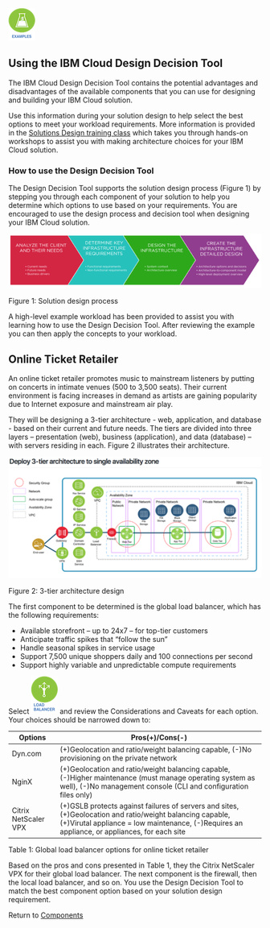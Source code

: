 ![Examples](/images/examples_icon.png)

## Using the IBM Cloud Design Decision Tool

The IBM Cloud Design Decision Tool contains the potential advantages and disadvantages of the available components that you can use for designing and building your IBM Cloud solution.  

Use this information during your solution design to help select the best options to meet your workload requirements.  More information is provided in the [Solutions Design training class](http://www.softlayer.com/training-courses) which takes you through hands-on workshops to assist you with making architecture choices for your IBM Cloud solution.

### How to use the Design Decision Tool

The Design Decision Tool supports the solution design process (Figure 1) by stepping you through each component of your solution to help you determine which options to use based on your requirements.  You are encouraged to use the design process and decision tool when designing your IBM Cloud solution.

![Figure 1: Solution design process](/images/figure1.png)

Figure 1: Solution design process

A high-level example workload has been provided to assist you with learning how to use the Design Decision Tool. After reviewing the example you can then apply the concepts to your workload.

## Online Ticket Retailer

An online ticket retailer promotes music to mainstream listeners by putting on concerts in intimate venues (500 to 3,500 seats). Their current environment is facing increases in demand as artists are gaining popularity due to Internet exposure and mainstream air play.

They will be designing a 3-tier architecture - web, application, and database - based on their current and future needs. The tiers are divided into three layers – presentation (web), business (application), and data (database) – with servers residing in each. Figure 2 illustrates their architecture.

![Figure 2: 3-tier architecture design](/images/figure3.png)

Figure 2: 3-tier architecture design

The first component to be determined is the global load balancer, which has the following requirements:

* Available storefront – up to 24x7 – for top-tier customers
* Anticipate traffic spikes that “follow the sun”
* Handle seasonal spikes in service usage
* Support 7,500 unique shoppers daily and 100 connections per second
* Support highly variable and unpredictable compute requirements

Select [![Load Balancers](/images/load_balancer_icon.png)](load_balancer.md) and review the Considerations and Caveats for each option.  Your choices should be narrowed down to:

| Options | Pros(+)/Cons(-) |
| ------- | ------------------- |
| Dyn.com | (+)Geolocation and ratio/weight balancing capable, (-)No provisioning on the private network |
| NginX | (+)Geolocation and ratio/weight balancing capable, (-)Higher maintenance (must manage operating system as well), (-)No management console (CLI and configuration files only) |
| Citrix NetScaler VPX | (+)GSLB protects against failures of servers and sites, (+)Geolocation and ratio/weight balancing capable, (+)Virutal appliance = low maintenance, (-)Requires an appliance, or appliances, for each site |

Table 1: Global load balancer options for online ticket retailer

Based on the pros and cons presented in Table 1, they the Citrix NetScaler VPX for their global load balancer. The next component is the firewall, then the local load balancer, and so on. You use the Design Decision Tool to match the best component option based on your solution design requirement. 

Return to [Components](README.md)
